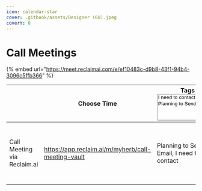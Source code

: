 ```yaml
---
icon: calendar-star
cover: .gitbook/assets/Designer (68).jpeg
coverY: 0
---
```


# Call Meetings

{% embed url="https://meet.reclaimai.com/e/ef10483c-d9b8-43f1-94b4-3096c5ffb366" %}

<table><thead><tr><th></th><th data-type="content-ref">Choose Time</th><th>Tags<select multiple><option value="R8tI5tQbjeCp" label="I need to contact" color="blue"></option><option value="2AJmyDqltXkt" label="Planning to Send an Email" color="blue"></option></select></th><th data-hidden data-type="files"></th><th data-hidden data-type="content-ref"></th></tr></thead><tbody><tr><td>Call Meeting via Reclaim.ai</td><td><a href="https://app.reclaim.ai/m/myherb/call-meeting-vault">https://app.reclaim.ai/m/myherb/call-meeting-vault</a></td><td><span data-option="2AJmyDqltXkt">Planning to Send an Email, </span><span data-option="R8tI5tQbjeCp">I need to contact</span></td><td><a href=".gitbook/assets/myHerb office futuristic atmosphere with high-tech electronic trees.png">myHerb office futuristic atmosphere with high-tech electronic trees.png</a></td><td><a href="https://app.reclaim.ai/m/myherb/call-meeting-vault">https://app.reclaim.ai/m/myherb/call-meeting-vault</a></td></tr></tbody></table>

<div data-full-width="true"><figure><img src=".gitbook/assets/7.png" alt=""><figcaption></figcaption></figure></div>
